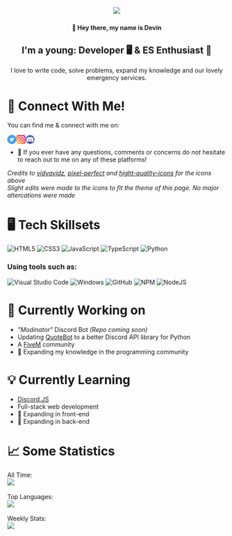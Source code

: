 <p align="center">
  <img src="https://i.imgur.com/oJ2p8ny.png">
</p>

<h4 align="center">
  👋 Hey there, my name is Devin
</h4>

<h2 align="center">
  I'm a young: Developer 🖥️ & ES Enthusiast 🚓
</h2>

<p align="center">
  I love to write code, solve problems, expand my knowledge and our lovely emergency services.
</p>

🔗 Connect With Me!
===================

You can find me & connect with me on:

<a href="https://twitter.com/DevinConwayy"><img src="https://raw.githubusercontent.com/TheConwayy/TheConwayy/main/imgs/twitter.png" width="21" align="left" alt="Devin Conway :: Twitter" /></a>
<a href="https://www.instagram.com/devinconwayy/"><img src="https://raw.githubusercontent.com/TheConwayy/TheConwayy/main/imgs/instagram.png" width="21" align="left" alt="Devin Conway :: Instagram" /></a>
<a href="https://discord.com/users/384010503824867328"><img src="https://raw.githubusercontent.com/TheConwayy/TheConwayy/main/imgs/discord.png" width="21" align="left" alt="Devin Conway :: Discord" /></a>
</br>

- 💬 If you ever have any questions, comments or concerns do *not* hesitate to reach out to me on any of these platforms!

*Credits to [vidyavidz](https://www.flaticon.com/authors/vidyavidz), [pixel-perfect](https://www.flaticon.com/authors/pixel-perfect) and [hight-quality-icons](https://www.flaticon.com/authors/hight-quality-icons) for the icons above*</br>
*Slight edits were made to the icons to fit the theme of this page. No major altercations were made*

🖥️ Tech Skillsets
==================

![HTML5](https://img.shields.io/badge/html5-%23E34F26.svg?style=for-the-badge&logo=html5&logoColor=white) ![CSS3](https://img.shields.io/badge/css3-%231572B6.svg?style=for-the-badge&logo=css3&logoColor=white) ![JavaScript](https://img.shields.io/badge/javascript-%23323330.svg?style=for-the-badge&logo=javascript&logoColor=%23F7DF1E) ![TypeScript](https://img.shields.io/badge/typescript-%23007ACC.svg?style=for-the-badge&logo=typescript&logoColor=white) ![Python](https://img.shields.io/badge/python-3670A0?style=for-the-badge&logo=python&logoColor=ffdd54)

### Using tools such as:

![Visual Studio Code](https://img.shields.io/badge/Visual%20Studio%20Code-0078d7.svg?style=for-the-badge&logo=visual-studio-code&logoColor=white) ![Windows](https://img.shields.io/badge/Windows-0078D6?style=for-the-badge&logo=windows&logoColor=white) ![GitHub](https://img.shields.io/badge/github-%23121011.svg?style=for-the-badge&logo=github&logoColor=white) ![NPM](https://img.shields.io/badge/NPM-%23000000.svg?style=for-the-badge&logo=npm&logoColor=white) ![NodeJS](https://img.shields.io/badge/node.js-6DA55F?style=for-the-badge&logo=node.js&logoColor=white)

📑 Currently Working on
=======================

- *"Modinator"* Discord Bot *(Repo coming soon)*
- Updating [QuoteBot](https://github.com/TheConwayy/QuoteBot) to a better Discord API library for Python
- A [FiveM](https://fivem.net) community
- 🌱 Expanding my knowledge in the programming community

💡 Currently Learning
=====================

- [Discord.JS](https://discord.js.org/#/)
- Full-stack web development
- 🌱 Expanding in front-end
- 🌱 Expanding in back-end

📈 Some Statistics
==================

All Time:</br>
[![](https://github-readme-stats.vercel.app/api?username=TheConwayy&theme=dark&show_icons=true)](https://github.com/anuraghazra/github-readme-stats)

Top Languages:</br>
[![](https://github-readme-stats.vercel.app/api/top-langs/?username=TheConwayy&theme=dark&show_icons=true)](https://github.com/anuraghazra/github-readme-stats)

Weekly Stats:</br>
[![](https://github-readme-stats.vercel.app/api/wakatime?username=DevinConway&theme=dark&show_icons=true)](https://github.com/anuraghazra/github-readme-stats)
